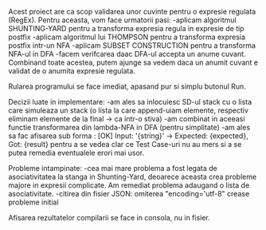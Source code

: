 Acest proiect are ca scop validarea unor cuvinte pentru o expresie regulata (RegEx). Pentru aceasta, vom face urmatorii pasi:
-aplicam algoritmul SHUNTING-YARD pentru a transforma expresia regula in expresie de tip postfix
-aplicam algoritmul lui THOMPSON pentru a transforma expresia postfix intr-un NFA
-aplicam SUBSET CONSTRUCTION pentru a transforma NFA-ul in DFA
-facem verifcarea daac DFA-ul accepta un anume cuvant.
Combinand toate acestea, putem ajunge sa vedem daca un anumit cuvant e validat de o anumita expresie regulata.

Rularea programului se face imediat, apasand pur si simplu butonul Run.

Decizii luate in implementare:
-am ales sa inlocuiesc SD-ul stack cu o lista care simuleaza un stack (o lista la care append-uiam elemente, respectiv eliminam elemente de la final -> ca intr-o stiva)
-am combinat in aceeasi functie transformarea din lambda-NFA in DFA (pentru simplitate)
-am ales sa fac afisarea sub forma : [OK] Input: '{string}' -> Expected: {expected}, Got: {result} pentru a se vedea clar ce Test Case-uri nu au mers si a se putea remedia eventualele erori mai usor.

Probleme intampinate:
-cea mai mare problema a fost legata de asociativitatea la stanga in Shunting-Yard, deoarece aceasta crea probleme majore in expresii complicate. Am remediat problema adaugand o lista de asociativitate.
-citirea din fisier JSON: omiterea "encoding='utf-8" crease probleme initial

Afisarea rezultatelor compilarii se face in consola, nu in fisier.
